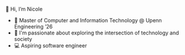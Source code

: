 👋 Hi, I’m Nicole

- 🌱 Master of Computer and Information Technology @ Upenn Engineering ’26
- 💞️ I'm passionate about exploring the intersection of technology and society 
- 💻 Aspiring software engineer


<!---
nicolelwt731/nicolelwt731 is a ✨ special ✨ repository because its `README.md` (this file) appears on your GitHub profile.
You can click the Preview link to take a look at your changes.
--->
